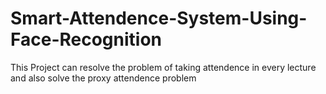 # Smart-Attendence-System-Using-Face-Recognition
This Project can resolve the problem of taking attendence in every lecture and also solve the proxy attendence problem
